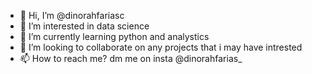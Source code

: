 - 👋 Hi, I’m @dinorahfariasc
- 👀 I’m interested in data science
- 🌱 I’m currently learning python and analystics
- 💞️ I’m looking to collaborate on any projects that i may have intrested
- 📫 How to reach me? dm me on insta @dinorahfarias_

<!---
dinorahfariasc/dinorahfariasc is a ✨ special ✨ repository because its `README.md` (this file) appears on your GitHub profile.
You can click the Preview link to take a look at your changes.
--->

